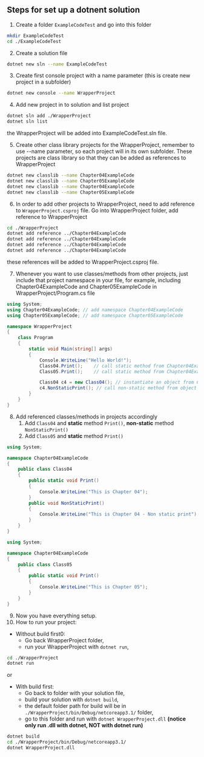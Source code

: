 ## Steps for set up a dotnent solution ##

1. Create a folder `ExampleCodeTest` and go into this folder
```sh
mkdir ExampleCodeTest
cd ./ExampleCodeTest
```

2. Create a solution file
```sh
dotnet new sln --name ExampleCodeTest
```

3. Create first console project with a name parameter (this is create new project in a subfolder) 

```sh
dotnet new console --name WrapperProject
```
4. Add new project in to solution and list project

```sh
dotnet sln add ./WrapperProject
dotnet sln list
```
the WrapperProject will be added into ExampleCodeTest.sln file.

5. Create other class library projects for the WrapperProject, remember to use --name parameter, so each project will in its own subfolder. These projects are class library so that they can be added as references to WrapperProject

```sh
dotnet new classlib --name Chapter04ExampleCode
dotnet new classlib --name Chapter05ExampleCode
dotnet new classlib --name Chapter04ExampleCode
dotnet new classlib --name Chapter05ExampleCode
```

6. In order to add other projects to WrapperProject, need to add reference to `WrapperProject.csproj` file. Go into WrapperProject folder, add reference to WrapperProject

```sh
cd ./WrapperProject
dotnet add reference ../Chapter04ExampleCode
dotnet add reference ../Chapter04ExampleCode
dotnet add reference ../Chapter04ExampleCode
dotnet add reference ../Chapter04ExampleCode
```
these references will be added to WrapperProject.csproj file.

7. Whenever you want to use classes/methods from other projects, just include that project namespace in your file, for example, including Chapter04ExampleCode and Chapter05ExampleCode in WrapperProject/Program.cs file

```csharp
using System;
using Chapter04ExampleCode; // add namespace Chapter04ExampleCode
using Chapter05ExampleCode; // add namespace Chapter05ExampleCode

namespace WrapperProject
{
    class Program
    {
        static void Main(string[] args)
        {
            Console.WriteLine("Hello World!");
            Class04.Print();    // call static method from Chapter04ExampleCode.Class04
            Class05.Print();    // call static method from Chapter04ExampleCode.Class05

            Class04 c4 = new Class04(); // instantiate an object from Chapter04ExampleCode.Class04
            c4.NonStaticPrint(); // call non-static method from object
        }
    } 
}
```

8. Add referenced classes/methods in projects accordingly
   1. Add `Class04` and **static** method `Print()`, **non-static** method `NonStaticPrint()`
   2. Add `Class05` and **static** method `Print()` 
```csharp
using System;

namespace Chapter04ExampleCode
{
    public class Class04
    {
        public static void Print()
        {
            Console.WriteLine("This is Chapter 04");
        }
        public void NonStaticPrint()
        {
            Console.WriteLine("This is Chapter 04 - Non static print");
        }
    }
}
```


```csharp
using System;

namespace Chapter04ExampleCode
{
    public class Class05
    {
        public static void Print()
        {
            Console.WriteLine("This is Chapter 05");
        }
    }
}
```
9.  Now you have everything setup. 
10. How to run your project:
- Without build first0: 
  - Go back WrapperProject folder, 
  - run your WrapperProject with `dotnet run`, 

```sh
cd ./WrapperProject
dotnet run
``` 
or 

- With build first: 
  - Go back to folder with your solution file,
  - build your solution with `dotnet build`, 
  - the default folder path for build will be in `./WrapperProject/bin/Debug/netcoreapp3.1/` folder, 
  - go to this folder and run with `dotnet WrapperProject.dll` **(notice only run .dll with dotnet, NOT with dotnet run)**

```sh
dotnet build
cd ./WrapperProject/bin/Debug/netcoreapp3.1/
dotnet WrapperProject.dll

```